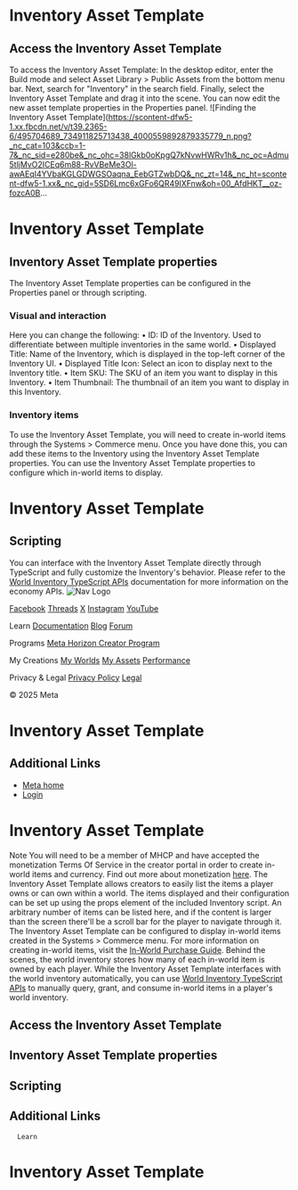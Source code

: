 # Inventory Asset Template

## Access the Inventory Asset Template

 To access the Inventory Asset Template: In the desktop editor, enter the Build
mode and select Asset Library > Public Assets from the bottom menu bar. Next, search for "Inventory" in the search field.
Finally, select the Inventory Asset Template and drag it into the scene. You can
now edit the new asset template properties in the Properties panel. ![Finding the Inventory Asset Template](https://scontent-dfw5-1.xx.fbcdn.net/v/t39.2365-6/495704689_734911825713438_4000559892879335779_n.png?_nc_cat=103&ccb=1-7&_nc_sid=e280be&_nc_ohc=38lGkb0oKpgQ7kNvwHWRv1h&_nc_oc=Admu5tljMvO2ICEq6m88-RvVBeMe3Ol-awAEqI4YVbaKGLGDWGSOaqna_EebGTZwbDQ&_nc_zt=14&_nc_ht=scontent-dfw5-1.xx&_nc_gid=5SD6Lmc6xGFo6QR49lXFnw&oh=00_AfdHKT__oz-fozcA0B...

# Inventory Asset Template

## Inventory Asset Template properties

 The Inventory Asset Template properties can be configured in the Properties panel or through scripting.  

### Visual and interaction

 Here you can change the following:
• ID: ID of the Inventory. Used to differentiate between multiple inventories in the
same world.
• Displayed Title: Name of the Inventory, which is displayed in the top-left corner of the
Inventory UI.
• Displayed Title Icon: Select an icon to display next to the Inventory title.
• Item SKU: The SKU of an item you want to display in this Inventory.
• Item Thumbnail: The thumbnail of an item you want to display in this Inventory.

  

### Inventory items

 To use the Inventory Asset Template, you will need to create in-world items
through the Systems > Commerce menu. Once you have done this, you can add these items to the Inventory using
the Inventory Asset Template properties. You can use the Inventory Asset Template properties to configure which in-world
items to display.  

# Inventory Asset Template

## Scripting

 You can interface with the Inventory Asset Template directly through TypeScript
and fully customize the Inventory's behavior. Please refer to the [World Inventory TypeScript APIs](https://developers.meta.com/horizon-worlds/reference/2.0.0/experimental_worldinventory) documentation for more information on the economy APIs.    ![Nav Logo](https://static.xx.fbcdn.net/rsrc.php/yE/r/3SoBlk8EqOQ.svg)


[Facebook](https://www.facebook.com/MetaHorizon/)
[Threads](https://www.threads.com/@metahorizon)
[X](https://x.com/MetaHorizon)
[Instagram](https://www.instagram.com/metahorizon/)
[YouTube](https://www.youtube.com/@MetaQuestVR)

 Learn
[Documentation](https://developers.meta.com/horizon-worlds/learn/documentation/)
[Blog](https://developers.meta.com/horizon/blog/)
[Forum](https://communityforums.atmeta.com/t5/Creator-Forum/ct-p/Meta_Horizon_Creator_Forums)

 Programs
[Meta Horizon Creator Program](https://developers.meta.com/horizon-worlds/programs/)

 My Creations
[My Worlds](https://horizon.meta.com/creator/worlds_all/?utm_source=horizon_worlds_creator)
[My Assets](https://horizon.meta.com/creator/assets/?utm_source=horizon_worlds_creator)
[Performance](https://horizon.meta.com/creator/performance/traces/?utm_source=horizon_worlds_creator)

 Privacy & Legal
[Privacy Policy](https://www.meta.com/legal/privacy-policy/)
[Legal](https://www.meta.com/legal/supplemental-terms-of-service/)

 © 2025 Meta

# Inventory Asset Template

## Additional Links
- [Meta home](https://developers.meta.com/horizon-worlds/)
- [Login](https://developers.meta.com/login/?redirect_uri=https%3A%2F%2Fdevelopers.meta.com%2Fhorizon-worlds%2Flearn%2Fdocumentation%2Fcode-blocks-and-gizmos%2Finventory-asset-template%2F)

# Inventory Asset Template

 Note You will need to be a member of MHCP and have accepted the monetization Terms Of
Service in the creator portal in order to create in-world items and currency.
Find out more about monetization [here](https://developers.meta.com/horizon-worlds/learn/documentation/mhcp-program/monetization/creator-monetization-partner-program). The Inventory Asset Template allows creators to easily list the items a player
owns or can own within a world. The items displayed and their configuration can
be set up using the props element of the included Inventory script. An arbitrary
number of items can be listed here, and if the content is larger than the screen
there'll be a scroll bar for the player to navigate through it. The Inventory Asset Template can be configured to display in-world items created
in the Systems > Commerce menu. For more information on creating in-world items, visit the [In-World Purchase Guide](https://developers.meta.com/horizon-worlds/learn/documentation/mhcp-program/monetization/meta-horizon-worlds-inworld-purchase-guide#creating-an-item). Behind the scenes, the world inventory stores how many of each in-world item is
owned by each player. While the Inventory Asset Template interfaces with the
world inventory automatically, you can use [World Inventory TypeScript APIs](https://developers.meta.com/horizon-worlds/reference/2.0.0/core_worldinventory) to manually query, grant, and consume in-world items in a player's world
inventory.  

## Access the Inventory Asset Template

## Inventory Asset Template properties

## Scripting

## Additional Links

      Learn
# Inventory Asset Template
